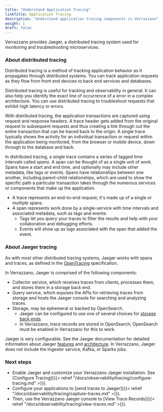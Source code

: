 ```yaml
---
title: "Understand Application Tracing"
linkTitle: Application Tracing
description: "Understand application tracing components in Verrazzano"
weight: 1
draft: false
---
```


Verrazzano provides Jaeger, a distributed tracing system used for monitoring and troubleshooting microservices.

### About distributed tracing
Distributed tracing is a method of tracking application behavior as it propagates through distributed systems.
You can track application requests as they flow from front end devices to back end services and databases.

Distributed tracing is useful for tracking and observability in general. It can also help you identify
the exact line of occurrence of a error in a complex architecture. You can use distributed tracing to troubleshoot
requests that exhibit high latency or errors.

With distributed tracing, the application transactions are captured using request and response headers. A trace header gets added from the original request to subsequent requests and thus creating a link through out the entire transaction that can be traced back to the origin. A single trace typically shows the activity for an individual transaction or request within the application being monitored, from the browser or mobile device, down through to the database and back.

In distributed tracing, a single trace contains a series of tagged time intervals called _spans_. A span can be thought of as a single unit of work. Spans have a start and end time, and optionally may include other metadata, like tags or events. Spans have relationships between one another, including parent-child relationships, which are used to show the specific path a particular transaction takes through the numerous services or components that make up the application.

- A trace represents an end-to-end request; it's made up of a single or multiple spans.
- A span represents work done by a single-service with time intervals and associated metadata, such as tags and events:
   - Tags let you query your traces to filter the results and help with your collaboration and debugging efforts.
   - Events will show up as logs associated with the span that added the event.

### About Jaeger tracing

As with most other distributed tracing systems, Jaeger works with spans and traces, as defined in the [OpenTracing](https://github.com/opentracing/specification/blob/master/specification.md) specification.

In Verrazzano, Jaeger is comprised of the following components:

- Collector service, which receives traces from clients, processes them, and stores them in a storage back end.
- Query service, which exposes the APIs for retrieving traces from storage and hosts the Jaeger console for searching and analyzing traces.
- Storage, may be ephemeral or backed by OpenSearch.
   - Jaeger can be configured to use one of several choices for [storage back ends](https://www.jaegertracing.io/docs/1.18/deployment/#storage-backends).
   - In Verrazzano, trace records are stored in OpenSearch; OpenSearch must be enabled in Verrazzano for this to work.

Jaeger is very configurable. See the Jaeger documentation for detailed information about Jaeger [features](https://www.jaegertracing.io/docs/1.44/features/) and [architecture](https://www.jaegertracing.io/docs/1.44/architecture/#architecture). In Verrazzano, Jaeger does not include the Ingester service, Kafka, or Sparks jobs.

### Next steps

- Enable Jaeger and customize your Verrazzano Jaeger installation. See [Configure Tracing]({{< relref "/docs/observability/tracing/configure-tracing.md" >}}).
- Configure your applications to [send traces to Jaeger]({{< relref "/docs/observability/tracing/capture-traces.md" >}}).
- Then, use the Verrazzano Jaeger console to [View Trace Records]({{< relref "/docs/observability/tracing/view-traces.md" >}}).
